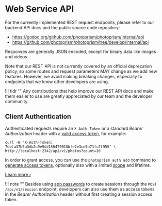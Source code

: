 # Web Service API

For the currently implemented REST request endpoints, please refer to our backend API docs and the public source code repository:
 
- https://godoc.org/github.com/photoprism/photoprism/internal/api
- https://github.com/photoprism/photoprism/tree/develop/internal/api

Responses are generally JSON encoded, except for binary data like images and videos.

Note that our REST API is not currently covered by an official deprecation policy, so some routes and request parameters MAY change as we add new features.
However, we avoid making breaking changes, especially to endpoints that we know other developers are using.

!!! tldr ""
    Any contributions that help improve our REST API docs and make them easier to use are greatly appreciated by our team and the developer community.

## Client Authentication

Authenticated requests require an `X-Auth-Token` or a standard *Bearer Authorization* header with a [valid access token](auth.md), for example:

```
curl -H "X-Auth-Token: 7dbfa37b5a3db2a9e9dd186479018bfe2e3ce5a71fc2f955" \
http://localhost:2342/api/v1/photos?count=10
```

In order to grant access, you can use the `photoprism auth add` command to [generate access tokens](auth.md), optionally also with a limited [scope](auth.md#authorization-scopes) and lifetime.

[Learn more ›](auth.md)

!!! note ""
    Besides using [app passwords](../../user-guide/settings/account.md#apps-and-devices) to create sessions through the `POST /api/v1/session` endpoint, developers can also use them as access tokens in the *Bearer Authorization* header without first creating a session access token.